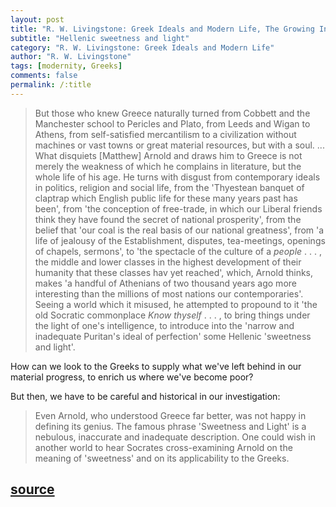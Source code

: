 ```yaml
---
layout: post
title: "R. W. Livingstone: Greek Ideals and Modern Life, The Growing Influence of Hellenism"
subtitle: "Hellenic sweetness and light"
category: "R. W. Livingstone: Greek Ideals and Modern Life"
author: "R. W. Livingstone"
tags: [modernity, Greeks]
comments: false
permalink: /:title
---
```


> But those who knew Greece naturally turned from Cobbett and the Manchester school to Pericles and Plato, from Leeds and Wigan to Athens, from self-satisfied mercantilism to a civilization without machines or vast towns or great material resources, but with a soul. ... What disquiets [Matthew] Arnold and draws him to Greece is not merely the weakness of which he complains in literature, but the whole life of his age. He turns with disgust from contemporary ideals in politics, religion and social life, from the 'Thyestean banquet of claptrap which English public life for these many years past has been', from 'the conception of free-trade, in which our Liberal friends think they have found the secret of national prosperity', from the belief that 'our coal is the real basis of our national greatness', from 'a life of jealousy of the Establishment, disputes, tea-meetings, openings of chapels, sermons', to 'the spectacle of the culture of a *people* . . . , the middle and lower classes in the highest development of their humanity that these classes hav yet reached', which, Arnold thinks, makes 'a handful of Athenians of two thousand years ago more interesting than the millions of most nations our contemporaries'. Seeing a world which it misused, he attempted to propound to it 'the old Socratic commonplace *Know thyself* . . . , to bring things under the light of one's intelligence, to introduce into the 'narrow and inadequate Puritan's ideal of perfection' some Hellenic 'sweetness and light'.

How can we look to the Greeks to supply what we've left behind in our material progress, to enrich us where we've become poor?

But then, we have to be careful and historical in our investigation:

> Even Arnold, who understood Greece far better, was not happy in defining its genius. The famous phrase 'Sweetness and Light' is a nebulous, inaccurate and inadequate description. One could wish in another world to hear Socrates cross-examining 
Arnold on the meaning of 'sweetness' and on its applicability to the Greeks.

<h2 class="post-source"><a href="https://archive.org/stream/greekidealsmoder00livi#page/31"><i class="fas fa-book" aria-hidden="true"></i> source</a></h2>